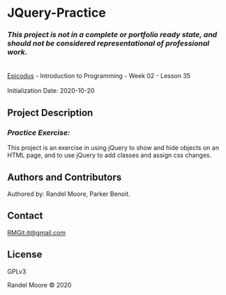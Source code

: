 # JQuery-Practice
### _This project is not in a complete or portfolio ready state, and should not be considered representational of professional work._<br><br>
[Epicodus](https://www.epicodus.com/) - Introduction to Programming - Week 02 - Lesson 35<br><br>
Initialization Date: 2020-10-20

## Project Description
### _Practice Exercise:_<br>
This project is an exercise in using jQuery to show and hide objects on an HTML page, and to use jQuery to add classes and assign css changes.
## Authors and Contributors
Authored by: Randel Moore, Parker Benoit.

## Contact
RMGit.it@gmail.com

## License

GPLv3

Randel Moore © 2020
